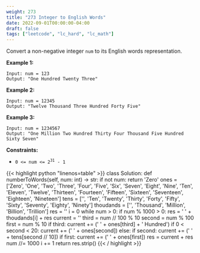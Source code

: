 ```yaml
---
weight: 273
title: "273 Integer to English Words"
date: 2022-09-01T00:00:00-04:00
draft: false
tags: ["leetcode", "lc_hard", "lc_math"]
---
```


Convert a non-negative integer `num` to its English words representation.

**Example 1:**
```
Input: num = 123
Output: "One Hundred Twenty Three"
```
**Example 2:**
```
Input: num = 12345
Output: "Twelve Thousand Three Hundred Forty Five"
```
**Example 3:**
```
Input: num = 1234567
Output: "One Million Two Hundred Thirty Four Thousand Five Hundred Sixty Seven"
```

**Constraints:**
- <code>0 <= num <= 2<sup>31</sup> - 1</code>

<div class="tabs"></div>
<div class="tab-content">
<div id="python" class="lang">
{{< highlight python "linenos=table" >}}
class Solution:
    def numberToWords(self, num: int) -> str:
        if not num:
            return 'Zero'
        ones = ['Zero', 'One', 'Two', 'Three', 'Four', 'Five', 'Six', 'Seven', 'Eight', 'Nine', 'Ten', 'Eleven', 'Twelve', 'Thirteen', 'Fourteen', 'Fifteen', 'Sixteen', 'Seventeen', 'Eighteen', 'Nineteen']
        tens = ['', 'Ten', 'Twenty', 'Thirty', 'Forty', 'Fifty', 'Sixty', 'Seventy', 'Eighty', 'Ninety']
        thoudands = ['', 'Thousand', 'Million', 'Billion', 'Trillion']
        res = ''
        i = 0
        while num > 0:
            if num % 1000 > 0:
                res = ' ' + thoudands[i] + res
                current = ''
                third = num // 100 % 10
                second = num % 100
                first = num % 10
                if third:
                    current += (' ' + ones[third] + ' Hundred')
                if 0 < second < 20:
                    current += (' ' + ones[second])
                else:
                    if second:
                        current += (' ' + tens[second // 10])
                    if first:
                        current += (' ' + ones[first])
                res = current + res
            num //= 1000
            i += 1
        return res.strip()
{{< / highlight >}}
</div>
</div>
